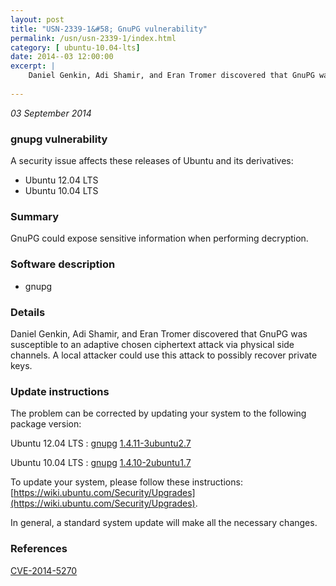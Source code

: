 ```yaml
---
layout: post
title: "USN-2339-1&#58; GnuPG vulnerability"
permalink: /usn/usn-2339-1/index.html
category: [ ubuntu-10.04-lts]
date: 2014--03 12:00:00
excerpt: |
    Daniel Genkin, Adi Shamir, and Eran Tromer discovered that GnuPG was susceptible to an adaptive chosen ciphertext attack via physical side channels. A local attacker could use this attack to possibly recover private keys. 
    
--- 
```

 
 

*03 September 2014*

### gnupg vulnerability

A security issue affects these releases of Ubuntu and its derivatives:

* Ubuntu 12.04 LTS
* Ubuntu 10.04 LTS

### Summary

GnuPG could expose sensitive information when performing decryption. 

### Software description

* gnupg 

### Details

Daniel Genkin, Adi Shamir, and Eran Tromer discovered that GnuPG was susceptible to an adaptive chosen ciphertext attack via physical side channels. A local attacker could use this attack to possibly recover private keys. 

### Update instructions

The problem can be corrected by updating your system to the following package version:

Ubuntu 12.04 LTS
 : [gnupg](https://launchpad.net/ubuntu/+source/gnupg) <span> [1.4.11-3ubuntu2.7](https://launchpad.net/ubuntu/+source/gnupg/1.4.11-3ubuntu2.7) </span> 

Ubuntu 10.04 LTS
 : [gnupg](https://launchpad.net/ubuntu/+source/gnupg) <span> [1.4.10-2ubuntu1.7](https://launchpad.net/ubuntu/+source/gnupg/1.4.10-2ubuntu1.7) </span> 

To update your system, please follow these instructions: [https://wiki.ubuntu.com/Security/Upgrades](https://wiki.ubuntu.com/Security/Upgrades).

In general, a standard system update will make all the necessary changes. 

### References

 
 [CVE-2014-5270](http://people.ubuntu.com/~ubuntu-security/cve/CVE-2014-5270)
 

